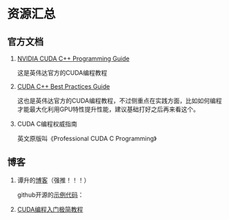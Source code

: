 # 资源汇总

## 官方文档

1. [NVIDIA CUDA C++ Programming Guide](https://docs.nvidia.com/cuda/cuda-c-programming-guide/index.html)

   这是英伟达官方的CUDA编程教程
   
2. [CUDA C++ Best Practices Guide](https://docs.nvidia.com/cuda/cuda-c-best-practices-guide/index.html)

   这也是英伟达官方的CUDA编程教程，不过侧重点在实践方面，比如如何编程才能最大化利用GPU特性提升性能，建议基础打好之后再来看这个。
   
3. CUDA C编程权威指南
   
   英文原版叫《Professional CUDA C Programming》
   
## 博客

1. 谭升的[博客](https://face2ai.com/program-blog/#GPU)（强推！！！）

   github开源的[示例代码](https://github.com/Tony-Tan/CUDA_Freshman)：

2. [CUDA编程入门极简教程](https://zhuanlan.zhihu.com/p/34587739)

